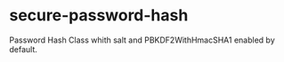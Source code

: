 secure-password-hash
====================

Password Hash Class whith salt and PBKDF2WithHmacSHA1 enabled by default.
